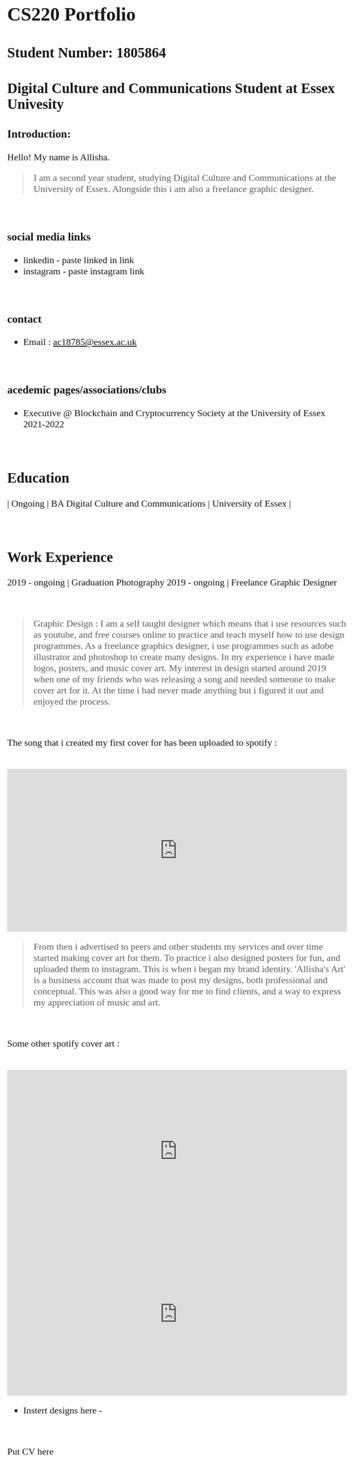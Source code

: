 <!DOCTYPE html>
<html>
<head>
<link href='https://fonts.googleapis.com/css?family=Alike' rel='stylesheet'>
<style>
body {
    font-family: 'Alike';font-size: 22px;
}
</style>
</head>

</body>
</html>

# CS220 Portfolio 

## Student Number: 1805864

## **Digital Culture and Communications Student at Essex Univesity** 

### Introduction: 

Hello! My name is Allisha. 

>I am a second year student, studying Digital Culture and Communications at the University of Essex. Alongside this i am also a freelance graphic designer. 

<br>

### social media links
- linkedin  - paste linked in link 
- instagram - paste instagram link 

<br>

### contact
- Email : ac18785@essex.ac.uk

<br>

### acedemic pages/associations/clubs
- Executive @ Blockchain and Cryptocurrency Society at the University of Essex 2021-2022

<br>

## Education

| Ongoing | BA Digital Culture and Communications | University of Essex |

<br>

## Work Experience

2019 - ongoing | Graduation Photography
2019 - ongoing | Freelance Graphic Designer

<br>

>Graphic Design : I am a self taught designer which means that i use resources such as youtube, and free courses online to practice and teach myself how to use design programmes. As a freelance graphics designer, i use programmes such as adobe illustrator and photoshop to create many designs. In my experience i have made logos, posters, and music cover art. My interest in design started around 2019 when one of my friends who was releasing a song and needed someone to make cover art for it. At the time i had never made anything but i figured it out and enjoyed the process. 

<br>

The song that i created my first cover for has been uploaded to spotify : 

<br>

<iframe src="https://open.spotify.com/embed/track/5bpZdKUtJEFXHFDFKXAiYU?utm_source=generator" width="100%" height="380" frameBorder="0" allowfullscreen="" allow="autoplay; clipboard-write; encrypted-media; fullscreen; picture-in-picture"></iframe>

<br>

>From then i advertised to peers and other students my services and over time started making cover art for them. To practice i also designed posters for fun, and uploaded them to instagram. This is when i began my brand identity. 'Allisha's Art' is a business account that was made to post my designs, both professional and conceptual. This was also a good way for me to find clients, and a way to express my appreciation of music and art.

<br>

Some other spotify cover art  :

<br>

<iframe src="https://open.spotify.com/embed/track/3HzBZvA2Ur7hqbOy0g6aYa?utm_source=generator" width="100%" height="380" frameBorder="0" allowfullscreen="" allow="autoplay; clipboard-write; encrypted-media; fullscreen; picture-in-picture"></iframe>

<br>

<iframe src="https://open.spotify.com/embed/track/7scDupeuVYCZHJwdiM4EyL?utm_source=generator" width="100%" height="380" frameBorder="0" allowfullscreen="" allow="autoplay; clipboard-write; encrypted-media; fullscreen; picture-in-picture"></iframe>

<br>

- Instert designs here -

<br>

Put CV here 


